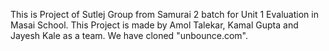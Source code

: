 This is Project of Sutlej Group from Samurai 2 batch for Unit 1 Evaluation in Masai School.
This Project is made by Amol Talekar, Kamal Gupta and Jayesh Kale as a team. We have cloned "unbounce.com".